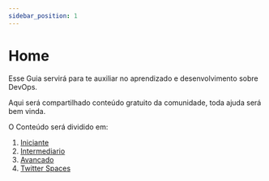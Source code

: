 ```yaml
---
sidebar_position: 1
---
```


# Home

Esse Guia servirá para te auxiliar no aprendizado e desenvolvimento sobre DevOps.

Aqui será compartilhado conteúdo gratuito da comunidade, toda ajuda será bem vinda.

O Conteúdo será dividido em:

1. [Iniciante](./0)
2. [Intermediario](./1)
3. [Avancado](./2)
4. [Twitter Spaces](./3)